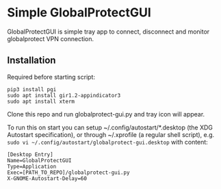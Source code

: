 # Simple GlobalProtectGUI
 
GlobalProtectGUI is simple tray app to connect, disconnect and monitor 
globalprotect VPN connection.

## Installation

Required before starting script:
```
pip3 install pgi
sudo apt install gir1.2-appindicator3
sudo apt install xterm
```

Clone this repo and run globalprotect-gui.py and tray icon will appear.

To run this on start you can setup  ~/.config/autostart/*.desktop (the XDG Autostart specification), 
or through ~/.xprofile (a regular shell script),
e.g.
`sudo vi ~/.config/autostart/globalprotect-gui.desktop`
with content:
```
[Desktop Entry]
Name=GlobalProtectGUI
Type=Application
Exec=[PATH_TO_REPO]/globalprotect-gui.py
X-GNOME-Autostart-Delay=60
```
